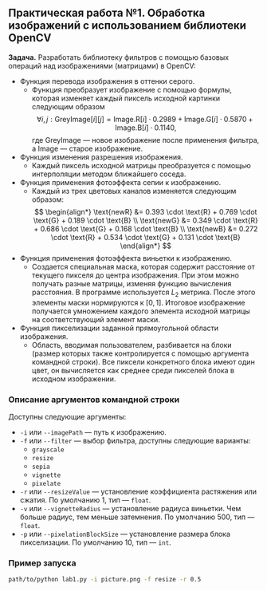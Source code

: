 ## Практическая работа №1. Обработка изображений с использованием библиотеки OpenCV

**Задача.** Разработать библиотеку фильтров с помощью базовых операций
над изображениями (матрицами) в OpenCV:
- Функция перевода изображения в оттенки серого.
	- Функция преобразует изображение с помощью формулы, которая изменяет каждый пиксель исходной картинки следующим образом
	$$
	\forall i,j: \text{GreyImage}[i][j] = \text{Image.R}[i] \cdot 0.2989 + \text{Image.G}[i] \cdot 0.5870 + \text{Image.B}[i] \cdot 0.1140,
	$$
	где $\text{GreyImage}$ — новое изображение после применения фильтра, а $\text{Image}$ — старое изображение.
- Функция изменения разрешения изображения.
	- Каждый пиксель исходной матрицы преобразуется с помощью интерполяции методом ближайшего соседа.
- Функция применения фотоэффекта сепии к изображению.
	- Каждый из трех цветовых каналов изменяется следующим образом:
	$$
	\begin{align*}
	\text{newR} &= 0.393 \cdot \text{R} + 0.769 \cdot \text{G} + 0.189 \cdot \text{B} \\
	\text{newG} &= 0.349 \cdot \text{R} + 0.686 \cdot \text{G} + 0.168 \cdot \text{B} \\
	\text{newB} &= 0.272 \cdot \text{R} + 0.534 \cdot \text{G} + 0.131 \cdot \text{B}
	\end{align*}
	$$
- Функция применения фотоэффекта виньетки к изображению.
	- Создается специальная маска, которая содержит расстояние от текущего пикселя до центра изображения. При этом можно получать разные матрицы, изменяя функцию вычисления расстояния. В программе используется $L_2$ метрика. После этого элементы маски нормируются к $[0,1]$. Итоговое изображение получается умножением каждого элемента исходной матрицы на соответствующий элемент маски.
- Функция пикселизации заданной прямоугольной области изображения.
	- Область, вводимая пользователем, разбивается на блоки (размер которых также контролируется с помощью аргумента командной строки). Все пиксели конкретного блока имеют один цвет, он вычисляется как среднее среди пикселей блока в исходном изображении.

### Описание аргументов командной строки
Доступны следующие аргументы:
- `-i` или `--imagePath` — путь к изображению.
- `-f` или `--filter` — выбор фильтра, доступны следующие варианты:
	- `grayscale`
	- `resize`
	- `sepia`
	- `vignette`
	- `pixelate`
- `-r` или `--resizeValue` — установление коэффициента растяжения или сжатия. По умолчанию $1$, тип — `float`.
- `-v` или `--vignetteRadius` — установление радиуса виньетки. Чем больше радиус, тем меньше затемнения. По умолчанию $500$, тип — `float`.
- `-p` или `--pixelationBlockSize` — установление размера блока пикселизации. По умолчанию $10$, тип — `int`.

### Пример запуска
```sh
path/to/python lab1.py -i picture.png -f resize -r 0.5
